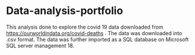 # Data-analysis-portfolio
This analysis done to explore the covid 19 data downloaded from https://ourworldindata.org/covid-deaths . The data was downloaded into .csv format.
The data was further imported as a SQL database on Microsoft SQL server management 18.
